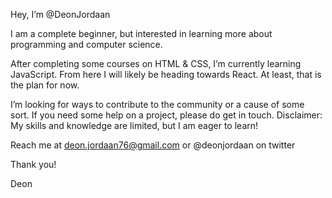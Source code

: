 Hey, I’m @DeonJordaan

I am a complete beginner, but interested in learning more about programming and computer science.

After completing some courses on HTML & CSS, I’m currently learning JavaScript. From here I will likely be heading towards React. At least, that is the plan for now.

I’m looking for ways to contribute to the community or a cause of some sort. If you need some help on a project, please do get in touch. Disclaimer: My skills and knowledge are limited, but I am eager to learn!

Reach me at deon.jordaan76@gmail.com or @deonjordaan on twitter

Thank you!

Deon

